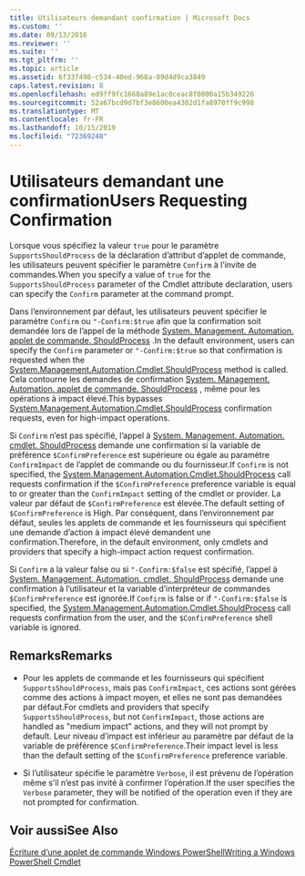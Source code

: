```yaml
---
title: Utilisateurs demandant confirmation | Microsoft Docs
ms.custom: ''
ms.date: 09/13/2016
ms.reviewer: ''
ms.suite: ''
ms.tgt_pltfrm: ''
ms.topic: article
ms.assetid: 6f337498-c534-40ed-968a-09d4d9ca3849
caps.latest.revision: 8
ms.openlocfilehash: ed9ff9fc1668a89e1ac0ceac8f0800a15b349226
ms.sourcegitcommit: 52a67bcd9d7bf3e8600ea4302d1fa8970ff9c998
ms.translationtype: MT
ms.contentlocale: fr-FR
ms.lasthandoff: 10/15/2019
ms.locfileid: "72369248"
---
```

# <a name="users-requesting-confirmation"></a><span data-ttu-id="ee0eb-102">Utilisateurs demandant une confirmation</span><span class="sxs-lookup"><span data-stu-id="ee0eb-102">Users Requesting Confirmation</span></span>

<span data-ttu-id="ee0eb-103">Lorsque vous spécifiez la valeur `true` pour le paramètre `SupportsShouldProcess` de la déclaration d’attribut d’applet de commande, les utilisateurs peuvent spécifier le paramètre `Confirm` à l’invite de commandes.</span><span class="sxs-lookup"><span data-stu-id="ee0eb-103">When you specify a value of `true` for the `SupportsShouldProcess` parameter of the Cmdlet attribute declaration, users can specify the `Confirm` parameter at the command prompt.</span></span>

<span data-ttu-id="ee0eb-104">Dans l’environnement par défaut, les utilisateurs peuvent spécifier le paramètre `Confirm` ou `"-Confirm:$true` afin que la confirmation soit demandée lors de l’appel de la méthode [System. Management. Automation. applet de commande. ShouldProcess](/dotnet/api/System.Management.Automation.Cmdlet.ShouldProcess) .</span><span class="sxs-lookup"><span data-stu-id="ee0eb-104">In the default environment, users can specify the `Confirm` parameter or `"-Confirm:$true` so that confirmation is requested when the [System.Management.Automation.Cmdlet.ShouldProcess](/dotnet/api/System.Management.Automation.Cmdlet.ShouldProcess) method is called.</span></span> <span data-ttu-id="ee0eb-105">Cela contourne les demandes de confirmation [System. Management. Automation. applet de commande. ShouldProcess](/dotnet/api/System.Management.Automation.Cmdlet.ShouldProcess) , même pour les opérations à impact élevé.</span><span class="sxs-lookup"><span data-stu-id="ee0eb-105">This bypasses [System.Management.Automation.Cmdlet.ShouldProcess](/dotnet/api/System.Management.Automation.Cmdlet.ShouldProcess) confirmation requests, even for high-impact operations.</span></span>

<span data-ttu-id="ee0eb-106">Si `Confirm` n’est pas spécifié, l’appel à [System. Management. Automation. cmdlet. ShouldProcess](/dotnet/api/System.Management.Automation.Cmdlet.ShouldProcess) demande une confirmation si la variable de préférence `$ConfirmPreference` est supérieure ou égale au paramètre `ConfirmImpact` de l’applet de commande ou du fournisseur.</span><span class="sxs-lookup"><span data-stu-id="ee0eb-106">If `Confirm` is not specified, the [System.Management.Automation.Cmdlet.ShouldProcess](/dotnet/api/System.Management.Automation.Cmdlet.ShouldProcess) call requests confirmation if the `$ConfirmPreference` preference variable is equal to or greater than the `ConfirmImpact` setting of the cmdlet or provider.</span></span> <span data-ttu-id="ee0eb-107">La valeur par défaut de `$ConfirmPreference` est élevée.</span><span class="sxs-lookup"><span data-stu-id="ee0eb-107">The default setting of `$ConfirmPreference` is High.</span></span> <span data-ttu-id="ee0eb-108">Par conséquent, dans l’environnement par défaut, seules les applets de commande et les fournisseurs qui spécifient une demande d’action à impact élevé demandent une confirmation.</span><span class="sxs-lookup"><span data-stu-id="ee0eb-108">Therefore, in the default environment, only cmdlets and providers that specify a high-impact action request confirmation.</span></span>

<span data-ttu-id="ee0eb-109">Si `Confirm` a la valeur false ou si `"-Confirm:$false` est spécifié, l’appel à [System. Management. Automation. cmdlet. ShouldProcess](/dotnet/api/System.Management.Automation.Cmdlet.ShouldProcess) demande une confirmation à l’utilisateur et la variable d’interpréteur de commandes `$ConfirmPreference` est ignorée.</span><span class="sxs-lookup"><span data-stu-id="ee0eb-109">If `Confirm` is false or if `"-Confirm:$false` is specified, the [System.Management.Automation.Cmdlet.ShouldProcess](/dotnet/api/System.Management.Automation.Cmdlet.ShouldProcess) call requests confirmation from the user, and the `$ConfirmPreference` shell variable is ignored.</span></span>

## <a name="remarks"></a><span data-ttu-id="ee0eb-110">Remarks</span><span class="sxs-lookup"><span data-stu-id="ee0eb-110">Remarks</span></span>

- <span data-ttu-id="ee0eb-111">Pour les applets de commande et les fournisseurs qui spécifient `SupportsShouldProcess`, mais pas `ConfirmImpact`, ces actions sont gérées comme des actions à impact moyen, et elles ne sont pas demandées par défaut.</span><span class="sxs-lookup"><span data-stu-id="ee0eb-111">For cmdlets and providers that specify `SupportsShouldProcess`, but not `ConfirmImpact`, those actions are handled as "medium impact" actions, and they will not prompt by default.</span></span> <span data-ttu-id="ee0eb-112">Leur niveau d’impact est inférieur au paramètre par défaut de la variable de préférence `$ConfirmPreference`.</span><span class="sxs-lookup"><span data-stu-id="ee0eb-112">Their impact level is less than the default setting of the `$ConfirmPreference` preference variable.</span></span>

- <span data-ttu-id="ee0eb-113">Si l’utilisateur spécifie le paramètre `Verbose`, il est prévenu de l’opération même s’il n’est pas invité à confirmer l’opération.</span><span class="sxs-lookup"><span data-stu-id="ee0eb-113">If the user specifies the `Verbose` parameter, they will be notified of the operation even if they are not prompted for confirmation.</span></span>

## <a name="see-also"></a><span data-ttu-id="ee0eb-114">Voir aussi</span><span class="sxs-lookup"><span data-stu-id="ee0eb-114">See Also</span></span>

[<span data-ttu-id="ee0eb-115">Écriture d’une applet de commande Windows PowerShell</span><span class="sxs-lookup"><span data-stu-id="ee0eb-115">Writing a Windows PowerShell Cmdlet</span></span>](./writing-a-windows-powershell-cmdlet.md)
